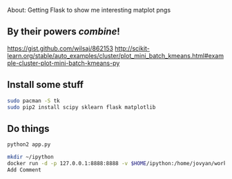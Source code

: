 About: Getting Flask to show me interesting matplot pngs

## By their powers *combine*!
https://gist.github.com/wilsaj/862153
http://scikit-learn.org/stable/auto_examples/cluster/plot_mini_batch_kmeans.html#example-cluster-plot-mini-batch-kmeans-py

## Install some stuff

```bash
sudo pacman -S tk
sudo pip2 install scipy sklearn flask matplotlib
```

## Do things

```bash
python2 app.py

mkdir ~/ipython
docker run -d -p 127.0.0.1:8888:8888 -v $HOME/ipython:/home/jovyan/work -e NB_UID=$(id -u $USER) -e GRANT_SUDO=yes --user root  jupyter/datascience-notebook
Add Comment
```
